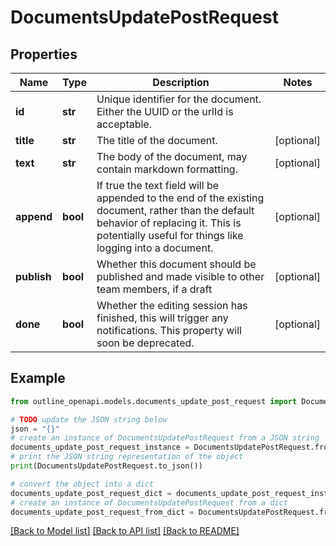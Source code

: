 # DocumentsUpdatePostRequest


## Properties

Name | Type | Description | Notes
------------ | ------------- | ------------- | -------------
**id** | **str** | Unique identifier for the document. Either the UUID or the urlId is acceptable. | 
**title** | **str** | The title of the document. | [optional] 
**text** | **str** | The body of the document, may contain markdown formatting. | [optional] 
**append** | **bool** | If true the text field will be appended to the end of the existing document, rather than the default behavior of replacing it. This is potentially useful for things like logging into a document. | [optional] 
**publish** | **bool** | Whether this document should be published and made visible to other team members, if a draft | [optional] 
**done** | **bool** | Whether the editing session has finished, this will trigger any notifications. This property will soon be deprecated. | [optional] 

## Example

```python
from outline_openapi.models.documents_update_post_request import DocumentsUpdatePostRequest

# TODO update the JSON string below
json = "{}"
# create an instance of DocumentsUpdatePostRequest from a JSON string
documents_update_post_request_instance = DocumentsUpdatePostRequest.from_json(json)
# print the JSON string representation of the object
print(DocumentsUpdatePostRequest.to_json())

# convert the object into a dict
documents_update_post_request_dict = documents_update_post_request_instance.to_dict()
# create an instance of DocumentsUpdatePostRequest from a dict
documents_update_post_request_from_dict = DocumentsUpdatePostRequest.from_dict(documents_update_post_request_dict)
```
[[Back to Model list]](../README.md#documentation-for-models) [[Back to API list]](../README.md#documentation-for-api-endpoints) [[Back to README]](../README.md)


